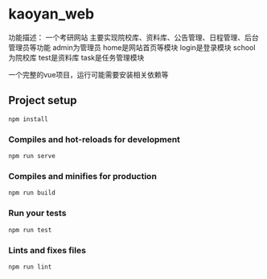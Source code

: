 # kaoyan_web

功能描述：
一个考研网站
主要实现院校库、资料库、公告管理、日程管理、后台管理员等功能
admin为管理员
home是网站首页等模块
login是登录模块
school为院校库
test是资料库
task是任务管理模块

一个完整的vue项目，运行可能需要安装相关依赖等

## Project setup
```
npm install
```

### Compiles and hot-reloads for development
```
npm run serve
```

### Compiles and minifies for production
```
npm run build
```

### Run your tests
```
npm run test
```

### Lints and fixes files
```
npm run lint
```
